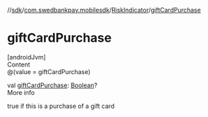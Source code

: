 //[sdk](../../../index.md)/[com.swedbankpay.mobilesdk](../index.md)/[RiskIndicator](index.md)/[giftCardPurchase](gift-card-purchase.md)



# giftCardPurchase  
[androidJvm]  
Content  
@(value = giftCardPurchase)  
  
val [giftCardPurchase](gift-card-purchase.md): [Boolean](https://kotlinlang.org/api/latest/jvm/stdlib/kotlin/-boolean/index.html)?  
More info  


true if this is a purchase of a gift card

  



